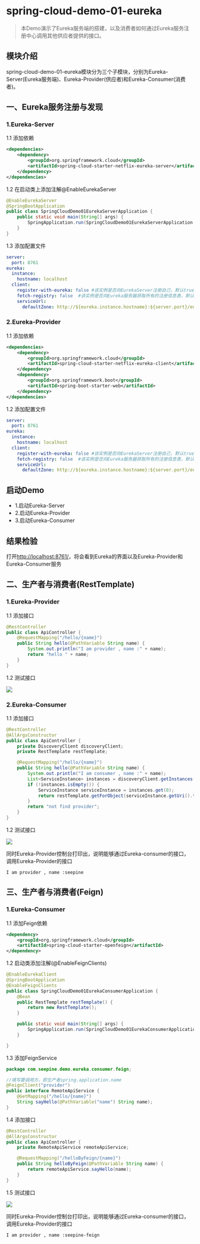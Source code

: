 # spring-cloud-demo-01-eureka

> 本Demo演示了Eureka服务端的搭建，以及消费者如何通过Eureka服务注册中心调用其他供应者提供的接口。

## 模块介绍

spring-cloud-demo-01-eureka模块分为三个子模块，分别为Eureka-Server(Eureka服务端)、Eureka-Provider(供应者)和Eureka-Consumer(消费者)。

## 一、Eureka服务注册与发现

### 1.Eureka-Server

1.1 添加依赖

```xml
<dependencies>
    <dependency>
        <groupId>org.springframework.cloud</groupId>
        <artifactId>spring-cloud-starter-netflix-eureka-server</artifactId>
    </dependency>
</dependencies>
```

1.2 在启动类上添加注解@EnableEurekaServer

```java
@EnableEurekaServer
@SpringBootApplication
public class SpringCloudDemo01EurekaServerApplication {
    public static void main(String[] args) {
        SpringApplication.run(SpringCloudDemo01EurekaServerApplication.class, args);
    }
}
```

1.3 添加配置文件

```yaml
server:
  port: 8761
eureka:
  instance:
    hostname: localhost
  client:
    register-with-eureka: false #该实例是否向EurekaServer注册自己，默认true
    fetch-registry: false  #该实例是否向Eureka服务器获取所有的注册信息表，默认true
    serviceUrl:
      defaultZone: http://${eureka.instance.hostname}:${server.port}/eureka/  #配置 Eureka-Server 地址
```

### 2.Eureka-Provider

1.1 添加依赖

```xml
<dependencies>
    <dependency>
        <groupId>org.springframework.cloud</groupId>
        <artifactId>spring-cloud-starter-netflix-eureka-client</artifactId>
    </dependency>
    <dependency>
        <groupId>org.springframework.boot</groupId>
        <artifactId>spring-boot-starter-web</artifactId>
    </dependency>
</dependencies>
```

1.2 添加配置文件

```yaml
server:
  port: 8761
eureka:
  instance:
    hostname: localhost
  client:
    register-with-eureka: false #该实例是否向EurekaServer注册自己，默认true
    fetch-registry: false  #该实例是否向Eureka服务器获取所有的注册信息表，默认true
    serviceUrl:
      defaultZone: http://${eureka.instance.hostname}:${server.port}/eureka/  #配置 Eureka-Server 地址
```

## 启动Demo

- 1.启动Eureka-Server
- 2.启动Eureka-Provider
- 3.启动Eureka-Consumer

## 结果检验

打开[http://localhost:8761/](http://localhost:8761/)，将会看到Eureka的界面以及Eureka-Provider和Eureka-Consumer服务

## 二、生产者与消费者(RestTemplate)

### 1.Eureka-Provider

1.1 添加接口

```java
@RestController
public class ApiController {
    @RequestMapping("/hello/{name}")
    public String hello(@PathVariable String name) {
        System.out.println("I am provider , name :" + name);
        return "hello " + name;
    }
}
```

1.2 测试接口

![](https://pic.downk.cc/item/5e61c52598271cb2b8045f07.png)

### 2.Eureka-Consumer

1.1 添加接口

```java
@RestController
@AllArgsConstructor
public class ApiController {
    private DiscoveryClient discoveryClient;
    private RestTemplate restTemplate;

    @RequestMapping("/hello/{name}")
    public String hello(@PathVariable String name) {
        System.out.println("I am consumer , name :" + name);
        List<ServiceInstance> instances = discoveryClient.getInstances("provider");
        if (!instances.isEmpty()) {
            ServiceInstance serviceInstance = instances.get(0);
            return restTemplate.getForObject(serviceInstance.getUri().toString() + "/hello/" + name, String.class);
        }
        return "not find provider";
    }
}
```

1.2 测试接口

![](https://pic.downk.cc/item/5e61ffc398271cb2b8167015.png)

同时Eureka-Provider控制台打印出，说明能够通过Eureka-consumer的接口，调用Eureka-Provider的接口

```
I am provider , name :seepine
```



## 三、生产者与消费者(Feign)

### 1.Eureka-Consumer

1.1 添加Feign依赖
```xml
<dependency>
    <groupId>org.springframework.cloud</groupId>
    <artifactId>spring-cloud-starter-openfeign</artifactId>
</dependency>
```

1.2 启动类添加注解(@EnableFeignClients)
```java
@EnableEurekaClient
@SpringBootApplication
@EnableFeignClients
public class SpringCloudDemo01EurekaConsumerApplication {
    @Bean
    public RestTemplate restTemplate() {
        return new RestTemplate();
    }

    public static void main(String[] args) {
        SpringApplication.run(SpringCloudDemo01EurekaConsumerApplication.class, args);
    }

}
```

1.3 添加FeignService
```java
package com.seepine.demo.eureka.consumer.feign;

//填写要调用方，即生产者spring.application.name
@FeignClient("provider")
public interface RemoteApiService {
    @GetMapping("/hello/{name}")
    String sayHello(@PathVariable("name") String name);
}
```

1.4 添加接口

```java
@RestController
@AllArgsConstructor
public class ApiController {
    private RemoteApiService remoteApiService;

    @RequestMapping("/helloByFeign/{name}")
    public String helloByFeign(@PathVariable String name) {
        return remoteApiService.sayHello(name);
    }
}
```

1.5 测试接口

![](https://pic.downk.cc/item/5e6368d298271cb2b8d26e96.png)

同时Eureka-Provider控制台打印出，说明能够通过Eureka-consumer的接口，调用Eureka-Provider的接口

```
I am provider , name :seepine-feign
```